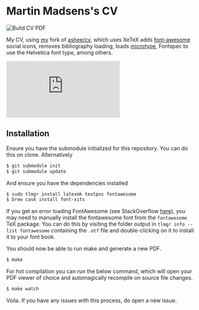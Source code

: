 # Martin Madsens's CV
![Build CV PDF](https://github.com/martinbjeldbak/CV/workflows/Build%20CV%20PDF/badge.svg)

My CV, using [my](https://github.com/martinbjeldbak/afriggeri-cv) fork of [ashee/cv](https://github.com/ashee/cv), which uses XeTeX adds [font-awesome](http://fortawesome.github.io/Font-Awesome/) social icons, removes bibliography loading, loads [microtype](https://www.ctan.org/pkg/microtype?lang=en), Fontspec to use the Helvetica font type, among others.

![Sample image of generated CV](https://github.com/martinbjeldbak/cv/files/7783291/martinmadsenCV.pdf)

## Installation

Ensure you have the submodule initialized for this repository. You can do this on clone.
Alternatively

```sh
$ git submodule init
$ git submodule update
```

And ensure you have the dependencies installed

```sh
$ sudo tlmgr install latexmk textpos fontawesome
$ brew cask install font-xits
```

If you get an error loading FontAwesome (see StackOverflow [here](https://tex.stackexchange.com/questions/132888/fontawesome-font-not-found)), you may need to manually install the fontawesome font from the `fontawesome` TeX package. You can do this by visiting the folder output in `tlmgr info --list fontawesome` containing the `.otf` file and double-clicking on it to install it to your font book.

You should now be able to run make and generate a new PDF.

```sh
$ make
```

For hot compilation you can run the below command, which will open your PDF viewer of choice and
automagically recompile on source file changes.

```sh
$ make watch
```

Voila. If you have any issues with this process, do open a new issue.
